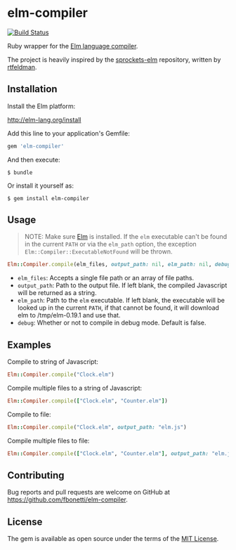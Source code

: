 # elm-compiler

[![Build Status](https://github.com/fbonetti/ruby-elm-compiler/actions/workflows/ci.yml/badge.svg)](https://github.com/fbonetti/ruby-elm-compiler/actions/workflows/ci.yml)

Ruby wrapper for the [Elm language compiler](https://github.com/elm-lang/elm-compiler).

The project is heavily inspired by the [sprockets-elm](https://github.com/NoRedInk/sprockets-elm/blob/0752748904edee0c25f2dd49cc39186c2ef61b08/lib/elm_compiler.rb) repository, written by [rtfeldman](https://github.com/rtfeldman).

## Installation

Install the Elm platform:

http://elm-lang.org/install

Add this line to your application's Gemfile:

```ruby
gem 'elm-compiler'
```

And then execute:

    $ bundle

Or install it yourself as:

    $ gem install elm-compiler

## Usage

> NOTE: Make sure [Elm](http://elm-lang.org/install) is installed. If the `elm` executable can't be found in the current `PATH` or via the `elm_path` option, the exception `Elm::Compiler::ExecutableNotFound` will be thrown.

```ruby
Elm::Compiler.compile(elm_files, output_path: nil, elm_path: nil, debug: false)
```

* `elm_files`: Accepts a single file path or an array of file paths.
* `output_path`: Path to the output file. If left blank, the compiled Javascript will be returned as a string.
* `elm_path`: Path to the `elm` executable. If left blank, the executable will be looked up in the current `PATH`, if that cannot be found, it will download elm to /tmp/elm-0.19.1 and use that.
* `debug`: Whether or not to compile in debug mode. Default is false.


## Examples

Compile to string of Javascript:

```ruby
Elm::Compiler.compile("Clock.elm")
```

Compile multiple files to a string of Javascript:

```ruby
Elm::Compiler.compile(["Clock.elm", "Counter.elm"])
```

Compile to file:

```ruby
Elm::Compiler.compile("Clock.elm", output_path: "elm.js")
```

Compile multiple files to file:

```ruby
Elm::Compiler.compile(["Clock.elm", "Counter.elm"], output_path: "elm.js")
```

## Contributing

Bug reports and pull requests are welcome on GitHub at https://github.com/fbonetti/elm-compiler.


## License

The gem is available as open source under the terms of the [MIT License](http://opensource.org/licenses/MIT).
